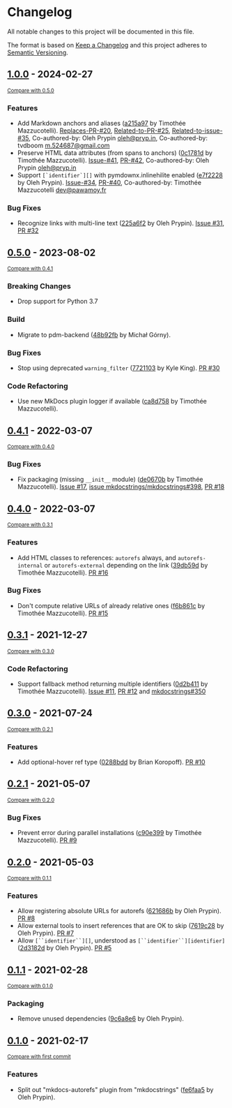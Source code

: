 # Changelog
All notable changes to this project will be documented in this file.

The format is based on [Keep a Changelog](http://keepachangelog.com/en/1.0.0/)
and this project adheres to [Semantic Versioning](http://semver.org/spec/v2.0.0.html).

<!-- insertion marker -->
## [1.0.0](https://github.com/mkdocstrings/autorefs/releases/tag/1.0.0) - 2024-02-27

<small>[Compare with 0.5.0](https://github.com/mkdocstrings/autorefs/compare/0.5.0...1.0.0)</small>

### Features

- Add Markdown anchors and aliases ([a215a97](https://github.com/mkdocstrings/autorefs/commit/a215a97a057b54e11ebec8865c64e93429edde63) by Timothée Mazzucotelli). [Replaces-PR-#20](https://github.com/mkdocstrings/autorefs/pull/20), [Related-to-PR-#25](https://github.com/mkdocstrings/autorefs/pull/25), [Related-to-issue-#35](https://github.com/mkdocstrings/autorefs/issues/35), Co-authored-by: Oleh Prypin <oleh@pryp.in>, Co-authored-by: tvdboom <m.524687@gmail.com>
- Preserve HTML data attributes (from spans to anchors) ([0c1781d](https://github.com/mkdocstrings/autorefs/commit/0c1781d7e3d6bffd55802868802bcd1ec9e8bbc7) by Timothée Mazzucotelli). [Issue-#41](https://github.com/mkdocstrings/autorefs/issues/41), [PR-#42](https://github.com/mkdocstrings/autorefs/pull/42), Co-authored-by: Oleh Prypin <oleh@pryp.in>
- Support ``[`identifier`][]`` with pymdownx.inlinehilite enabled ([e7f2228](https://github.com/mkdocstrings/autorefs/commit/e7f222894c70627c70e6a14e453a10a81e3f8957) by Oleh Prypin). [Issue-#34](https://github.com/mkdocstrings/autorefs/issues/34), [PR-#40](https://github.com/mkdocstrings/autorefs/pull/40), Co-authored-by: Timothée Mazzucotelli <dev@pawamoy.fr>

### Bug Fixes

- Recognize links with multi-line text ([225a6f2](https://github.com/mkdocstrings/autorefs/commit/225a6f275069bcdfb3411e80d4a7fa645b857b88) by Oleh Prypin). [Issue #31](https://github.com/mkdocstrings/autorefs/issues/31), [PR #32](https://github.com/mkdocstrings/autorefs/pull/32)

## [0.5.0](https://github.com/mkdocstrings/autorefs/releases/tag/0.5.0) - 2023-08-02

<small>[Compare with 0.4.1](https://github.com/mkdocstrings/autorefs/compare/0.4.1...0.5.0)</small>

### Breaking Changes

- Drop support for Python 3.7

### Build

- Migrate to pdm-backend ([48b92fb](https://github.com/mkdocstrings/autorefs/commit/48b92fb2c12e97242007e5fbbc1b18a36b7f29b6) by Michał Górny).

### Bug Fixes

- Stop using deprecated `warning_filter` ([7721103](https://github.com/mkdocstrings/autorefs/commit/77211035bb10b8e55f595eb7d0392344669ffdec) by Kyle King). [PR #30](https://github.com/mkdocstrings/autorefs/pull/30)

### Code Refactoring

- Use new MkDocs plugin logger if available ([ca8d758](https://github.com/mkdocstrings/autorefs/commit/ca8d75805ac289e9a5a8123565aa7833b34bd214) by Timothée Mazzucotelli).

## [0.4.1](https://github.com/mkdocstrings/autorefs/releases/tag/0.4.1) - 2022-03-07

<small>[Compare with 0.4.0](https://github.com/mkdocstrings/autorefs/compare/0.4.0...0.4.1)</small>

### Bug Fixes
- Fix packaging (missing `__init__` module) ([de0670b](https://github.com/mkdocstrings/autorefs/commit/de0670b77be84529c9c1ef37cad2a85ef8ec3cab) by Timothée Mazzucotelli). [Issue #17](https://github.com/mkdocstrings/autorefs/issues/17), [issue mkdocstrings/mkdocstrings#398](https://github.com/mkdocstrings/mkdocstrings/issues/398), [PR #18](https://github.com/mkdocstrings/autorefs/pull/18)


## [0.4.0](https://github.com/mkdocstrings/autorefs/releases/tag/0.4.0) - 2022-03-07

<small>[Compare with 0.3.1](https://github.com/mkdocstrings/autorefs/compare/0.3.1...0.4.0)</small>

### Features
- Add HTML classes to references: `autorefs` always, and `autorefs-internal` or `autorefs-external` depending on the link ([39db59d](https://github.com/mkdocstrings/autorefs/commit/39db59d802a59d1af93d24520b1e219eeec780e4) by Timothée Mazzucotelli). [PR #16](https://github.com/mkdocstrings/autorefs/pull/16)

### Bug Fixes
- Don't compute relative URLs of already relative ones ([f6b861c](https://github.com/mkdocstrings/autorefs/commit/f6b861c0e4a95c406ea3552fc93f889c3006e1a9) by Timothée Mazzucotelli). [PR #15](https://github.com/mkdocstrings/autorefs/pull/15)


## [0.3.1](https://github.com/mkdocstrings/autorefs/releases/tag/0.3.1) - 2021-12-27

<small>[Compare with 0.3.0](https://github.com/mkdocstrings/autorefs/compare/0.3.0...0.3.1)</small>

### Code Refactoring
- Support fallback method returning multiple identifiers ([0d2b411](https://github.com/mkdocstrings/autorefs/commit/0d2b411030d23cf65c834c6a881ec8d0efddee8c) by Timothée Mazzucotelli). [Issue #11](https://github.com/mkdocstrings/autorefs/issues/11), [PR #12](https://github.com/mkdocstrings/autorefs/pull/12) and [mkdocstrings#350](https://github.com/mkdocstrings/mkdocstrings/pull/350)


## [0.3.0](https://github.com/mkdocstrings/autorefs/releases/tag/0.3.0) - 2021-07-24

<small>[Compare with 0.2.1](https://github.com/mkdocstrings/autorefs/compare/0.2.1...0.3.0)</small>

### Features
- Add optional-hover ref type ([0288bdd](https://github.com/mkdocstrings/autorefs/commit/0288bdd34f779d73d3da19cfe2a89254fd3c4942) by Brian Koropoff). [PR #10](https://github.com/mkdocstrings/autorefs/pull/10)


## [0.2.1](https://github.com/mkdocstrings/autorefs/releases/tag/0.2.1) - 2021-05-07

<small>[Compare with 0.2.0](https://github.com/mkdocstrings/autorefs/compare/0.2.0...0.2.1)</small>

### Bug Fixes
- Prevent error during parallel installations ([c90e399](https://github.com/mkdocstrings/autorefs/commit/c90e399213dec3435bf5dd0a0e5035ba586076fd) by Timothée Mazzucotelli). [PR #9](https://github.com/mkdocstrings/autorefs/pull/9)


## [0.2.0](https://github.com/mkdocstrings/autorefs/releases/tag/0.2.0) - 2021-05-03

<small>[Compare with 0.1.1](https://github.com/mkdocstrings/autorefs/compare/0.1.1...0.2.0)</small>

### Features
- Allow registering absolute URLs for autorefs ([621686b](https://github.com/mkdocstrings/autorefs/commit/621686b4b36b8d24df80035095700f6a4f96567c) by Oleh Prypin). [PR #8](https://github.com/mkdocstrings/autorefs/pull/8)
- Allow external tools to insert references that are OK to skip ([7619c28](https://github.com/mkdocstrings/autorefs/commit/7619c2835a63b54b1f5e9e11c5f320c04e3579ac) by Oleh Prypin). [PR #7](https://github.com/mkdocstrings/autorefs/pull/7)
- Allow `[``identifier``][]`, understood as `[``identifier``][identifier]` ([2d3182d](https://github.com/mkdocstrings/autorefs/commit/2d3182db54dc33e75914e9c509bbf849842eb70a) by Oleh Prypin). [PR #5](https://github.com/mkdocstrings/autorefs/pull/5)


## [0.1.1](https://github.com/mkdocstrings/autorefs/releases/tag/0.1.1) - 2021-02-28

<small>[Compare with 0.1.0](https://github.com/mkdocstrings/autorefs/compare/0.1.0...0.1.1)</small>

### Packaging

- Remove unused dependencies ([9c6a8e6](https://github.com/mkdocstrings/autorefs/commit/9c6a8e610f52d471fefa02baa4aef2773bdb59c0) by Oleh Prypin).


## [0.1.0](https://github.com/mkdocstrings/autorefs/releases/tag/0.1.0) - 2021-02-17

<small>[Compare with first commit](https://github.com/mkdocstrings/autorefs/compare/fe6faa5d5a7a901605ec8ab98df09dc95067f6a8...0.1.0)</small>

### Features
- Split out "mkdocs-autorefs" plugin from "mkdocstrings" ([fe6faa5](https://github.com/mkdocstrings/autorefs/commit/fe6faa5d5a7a901605ec8ab98df09dc95067f6a8) by Oleh Prypin).
